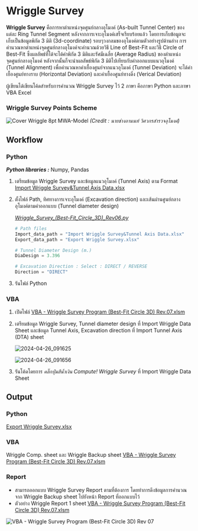 # Wriggle Survey
**Wriggle Survey** คือการหาตำแหน่งจุดศูนย์กลางอุโมงค์ (As-built Tunnel Center) ของแต่ละ Ring Tunnel Segment หลังจากการเจาะอุโมงค์เสร็จเรียบร้อยแล้ว โดยการเก็บข้อมูลจะเก็บเป็นข้อมูลพิกัด 3 มิติ (3d-coordinate) รอบๆวงกลมของอุโมงค์ตามตัวอย่างรูปด้านล่าง 
การคำนวณหาตำแหน่งจุดศูนย์กลางอุโมงค์จะคำนวณด้วยวิธี Line of Best-Fit และวิธี Circle of Best-Fit ซึ่งผลลัพธ์ที่ได้จะได้ค่าพิกัด 3 มิติและรัศมีเฉลี่ย (Average Radius) ของตำแหน่งจุดศูนย์กลางอุโมงค์ หลังจากนั้นก็จะนำผลลัพธ์พิกัด 3 มิติไปเทียบกับค่าออกแบบแนวอุโมงค์ (Tunnel Alignment) เพื่อคำนวณหาค่าเยื้องศูนย์จากแนวอุโมงค์ (Tunnel Deviation) จะได้ค่าเยื้องศูนย์ทางราบ (Horizontal Deviation) และค่าเยื้องศูนย์ทางดิ่ง (Verical Deviation)

ผู้เขียนได้เขียนโค้ดสำหรับการคำนวณ Wriggle Survey ไว้ 2 ภาษา คือภาษา Python และภาษา VBA Excel

### Wriggle Survey Points Scheme
![Cover Wriggle 8pt MWA-Model](https://github.com/suben-mk/Wriggle-Survey-for-Metro-Line/assets/89971741/5bbe4814-a8e9-4ab3-9e8f-6aa5bb5ffdd0)
_(Credit : นายช่างอานนท์ วิศวกรสำรวจอุโมงค์)_

## Workflow
### Python
  **_Python libraries :_** Numpy, Pandas
  1. เตรียมข้อมูล Wriggle Survey และข้อมูลแนวอุโมงค์ (Tunnel Axis) ตาม Format [Import Wriggle Survey&Tunnel Axis Data.xlsx](https://github.com/suben-mk/Wriggle-Survey-for-Metro-Line/blob/main/Python/Import%20Wriggle%20Survey%26Tunnel%20Axis%20Data.xlsx)
  2. ตั้งไฟล์ Path, ทิศทางการเจาะอุโมงค์ (Excavation direction) และเส้นผ่านศูนย์กลางอุโมงค์ตามค่าออกแบบ (Tunnel diameter design)
     
     [*Wriggle_Survey_(Best-Fit_Circle_3D)_Rev06.py*](https://github.com/suben-mk/Wriggle-Survey-for-Metro-Line/blob/main/Python/Wriggle_Survey_(Best-Fit_Circle_3D)_Rev06.py)
      ```py
      # Path files
      Import_data_path = "Import Wriggle Survey&Tunnel Axis Data.xlsx"
      Export_data_path = "Export Wriggle Survey.xlsx"

      # Tunnel Diameter Design (m.)
      DiaDesign = 3.396

      # Excavation Direction : Select : DIRECT / REVERSE
      Direction = "DIRECT"
      ```
      
  3. รันไฟล์ Python
### VBA
  1. เปิดไฟล์ [VBA - Wriggle Survey Program (Best-Fit Circle 3D) Rev.07.xlsm](https://github.com/suben-mk/Wriggle-Survey-for-Metro-Line/blob/main/VBA/VBA%20-%20Wriggle%20Survey%20Program%20(Best-Fit%20Circle%203D)%20Rev.07.xlsm)
  2. เตรียมข้อมูล Wriggle Survey, Tunnel diameter design ที่ Import Wriggle Data Sheet และข้อมูล Tunnel Axis, Excavation direction ที่ Import Tunnel Axis (DTA) sheet
     
     ![2024-04-26_091625](https://github.com/suben-mk/Wriggle-Survey-for-Metro-Line/assets/89971741/9ed4a691-eb48-4b68-b54c-1e34a2da08d7)

     ![2024-04-26_091656](https://github.com/suben-mk/Wriggle-Survey-for-Metro-Line/assets/89971741/5bbdde88-954a-45cc-a8b8-b7a608bafdd0)
     
  3. รันโค้ดโดยการ _คลิ๊กปุ่มสีน้ำเงิน Compute! Wriggle Survey_ ที่ Import Wriggle Data Sheet

## Output
### Python
  [Export Wriggle Survey.xlsx](https://github.com/suben-mk/Wriggle-Survey-for-Metro-Line/blob/main/Python/Export%20Wriggle%20Survey.xlsx)
### VBA
  Wriggle Comp. sheet และ Wriggle Backup sheet [VBA - Wriggle Survey Program (Best-Fit Circle 3D) Rev.07.xlsm](https://github.com/suben-mk/Wriggle-Survey-for-Metro-Line/blob/main/VBA/VBA%20-%20Wriggle%20Survey%20Program%20(Best-Fit%20Circle%203D)%20Rev.07.xlsm)
### Report
  * สามารถออกแบบ Wriggle Survey Report ตามที่ต้องการ โดยทำการดึงข้อมูลการคำนวณจาก Wriggle Backup sheet ไปยังหน้า Report ที่ออกแบบไว้
  * ตัวอย่าง Wriggle Report 1 sheet [VBA - Wriggle Survey Program (Best-Fit Circle 3D) Rev.07.xlsm](https://github.com/suben-mk/Wriggle-Survey-for-Metro-Line/blob/main/VBA/VBA%20-%20Wriggle%20Survey%20Program%20(Best-Fit%20Circle%203D)%20Rev.07.xlsm)

  ![VBA - Wriggle Survey Program (Best-Fit Circle 3D) Rev 07](https://github.com/suben-mk/Wriggle-Survey-for-Tunnel-Project/assets/89971741/ad262c01-e154-4578-91ae-4fc17479c412)

